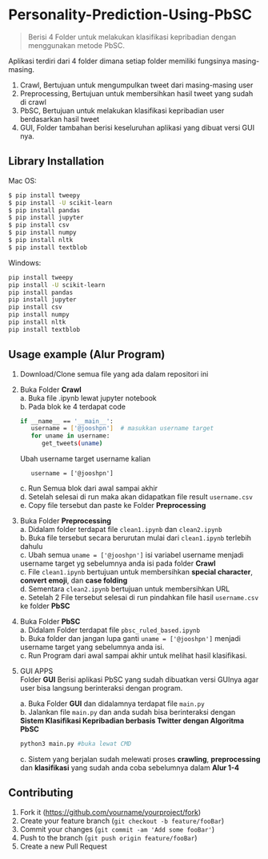 # Personality-Prediction-Using-PbSC

> Berisi 4 Folder untuk melakukan klasifikasi kepribadian dengan menggunakan metode PbSC.

Aplikasi terdiri dari 4 folder dimana setiap folder memiliki fungsinya masing-masing.
1. Crawl, Bertujuan untuk mengumpulkan tweet dari masing-masing user
2. Preprocessing, Bertujuan untuk membersihkan hasil tweet yang sudah di crawl
3. PbSC, Bertujuan untuk melakukan klasifikasi kepribadian user berdasarkan hasil tweet
4. GUI, Folder tambahan berisi keseluruhan aplikasi yang dibuat versi GUI nya.

## Library Installation

Mac OS:

```sh
$ pip install tweepy
$ pip install -U scikit-learn
$ pip install pandas
$ pip install jupyter
$ pip install csv
$ pip install numpy
$ pip install nltk
$ pip install textblob
```

Windows:

```sh
pip install tweepy
pip install -U scikit-learn
pip install pandas
pip install jupyter
pip install csv
pip install numpy
pip install nltk
pip install textblob
```

## Usage example (Alur Program)

1. Download/Clone semua file yang ada dalam repositori ini  

2. Buka Folder __Crawl__  
   a. Buka file .ipynb lewat jupyter notebook    
   b. Pada blok ke 4 terdapat code  
   ```sh
   if __name__ == '__main__':
      username = ['@jooshpn']  # masukkan username target
      for uname in username:
         get_tweets(uname)
   ```
   Ubah username target username kalian    
   ```
      username = ['@jooshpn'] 
   ``` 
   c. Run Semua blok dari awal sampai akhir  
   d. Setelah selesai di run maka akan didapatkan file result ```username.csv```  
   e. Copy file tersebut dan paste ke Folder __Preprocessing__  
   
3. Buka Folder __Preprocessing__  
   a. Didalam folder terdapat file ```clean1.ipynb``` dan ```clean2.ipynb```  
   b. Buka file tersebut secara berurutan mulai dari ```clean1.ipynb``` terlebih dahulu   
   c. Ubah semua ```uname = ['@jooshpn']``` isi variabel username menjadi username target yg sebelumnya anda isi pada folder __Crawl__   
   c. File ```clean1.ipynb``` bertujuan untuk membersihkan __special character__, __convert emoji__, dan __case folding__  
   d. Sementara ```clean2.ipynb``` bertujuan untuk membersihkan URL  
   e. Setelah 2 File tersebut selesai di run pindahkan file hasil ```username.csv``` ke folder __PbSC__  
   
4. Buka Folder __PbSC__  
   a. Didalam Folder terdapat file ```pbsc_ruled_based.ipynb```  
   b. Buka folder dan jangan lupa ganti ```uname = ['@jooshpn']``` menjadi username target yang sebelumnya anda isi.  
   c. Run Program dari awal sampai akhir untuk melihat hasil klasifikasi.  
   
5. GUI APPS  
   Folder __GUI__ Berisi aplikasi PbSC yang sudah dibuatkan versi GUInya agar user bisa langsung berinteraksi dengan program.  
   
   a. Buka Folder __GUI__ dan didalamnya terdapat file ```main.py```  
   b. Jalankan file ```main.py``` dan anda sudah bisa berinteraksi dengan __Sistem Klasifikasi Kepribadian berbasis Twitter dengan Algoritma PbSC__    
      ```sh
      python3 main.py #buka lewat CMD
      ```
   c. Sistem yang berjalan sudah melewati proses __crawling__, __preprocessing__ dan __klasifikasi__ yang sudah anda coba sebelumnya dalam __Alur 1-4__
   
   
## Contributing

1. Fork it (<https://github.com/yourname/yourproject/fork>)
2. Create your feature branch (`git checkout -b feature/fooBar`)
3. Commit your changes (`git commit -am 'Add some fooBar'`)
4. Push to the branch (`git push origin feature/fooBar`)
5. Create a new Pull Request

<!-- Markdown link & img dfn's -->
[npm-image]: https://img.shields.io/npm/v/datadog-metrics.svg?style=flat-square
[npm-url]: https://npmjs.org/package/datadog-metrics
[npm-downloads]: https://img.shields.io/npm/dm/datadog-metrics.svg?style=flat-square
[travis-image]: https://img.shields.io/travis/dbader/node-datadog-metrics/master.svg?style=flat-square
[travis-url]: https://travis-ci.org/dbader/node-datadog-metrics
[wiki]: https://github.com/yourname/yourproject/wiki
